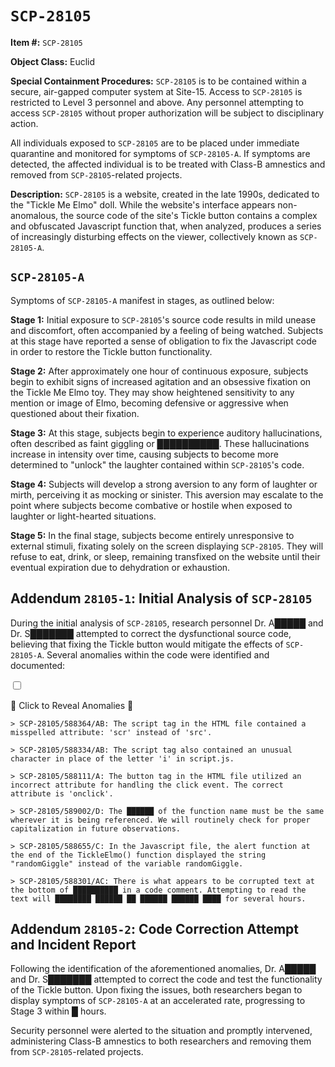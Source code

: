 # `SCP-28105`

**Item #:** `SCP-28105`

**Object Class:** Euclid

**Special Containment Procedures:** `SCP-28105` is to be contained within a secure, air-gapped computer system at Site-15. Access to `SCP-28105` is restricted to Level 3 personnel and above. Any personnel attempting to access `SCP-28105` without proper authorization will be subject to disciplinary action.

All individuals exposed to `SCP-28105` are to be placed under immediate quarantine and monitored for symptoms of `SCP-28105-A`. If symptoms are detected, the affected individual is to be treated with Class-B amnestics and removed from `SCP-28105`-related projects.

**Description:** `SCP-28105` is a website, created in the late 1990s, dedicated to the "Tickle Me Elmo" doll. While the website's interface appears non-anomalous, the source code of the site's Tickle button contains a complex and obfuscated Javascript function that, when analyzed, produces a series of increasingly disturbing effects on the viewer, collectively known as `SCP-28105-A`.

## `SCP-28105-A`

Symptoms of `SCP-28105-A` manifest in stages, as outlined below:

**Stage 1:** Initial exposure to `SCP-28105`'s source code results in mild unease and discomfort, often accompanied by a feeling of being watched. Subjects at this stage have reported a sense of obligation to fix the Javascript code in order to restore the Tickle button functionality.

**Stage 2:** After approximately one hour of continuous exposure, subjects begin to exhibit signs of increased agitation and an obsessive fixation on the Tickle Me Elmo toy. They may show heightened sensitivity to any mention or image of Elmo, becoming defensive or aggressive when questioned about their fixation.

**Stage 3:** At this stage, subjects begin to experience auditory hallucinations, often described as faint giggling or ██████████. These hallucinations increase in intensity over time, causing subjects to become more determined to "unlock" the laughter contained within `SCP-28105`'s code.

**Stage 4:** Subjects will develop a strong aversion to any form of laughter or mirth, perceiving it as mocking or sinister. This aversion may escalate to the point where subjects become combative or hostile when exposed to laughter or light-hearted situations.

**Stage 5:** In the final stage, subjects become entirely unresponsive to external stimuli, fixating solely on the screen displaying `SCP-28105`. They will refuse to eat, drink, or sleep, remaining transfixed on the website until their eventual expiration due to dehydration or exhaustion.

## Addendum `28105-1`: Initial Analysis of `SCP-28105`

During the initial analysis of `SCP-28105`, research personnel Dr. A█████ and Dr. S███████ attempted to correct the dysfunctional source code, believing that fixing the Tickle button would mitigate the effects of `SCP-28105-A`. Several anomalies within the code were identified and documented:

<input type="checkbox" id="reveal1" class="reveal-checkbox" />

<label for="reveal1" class="reveal-label">👀 Click to Reveal Anomalies 👀</label>

```text
> SCP-28105/588364/AB: The script tag in the HTML file contained a misspelled attribute: 'scr' instead of 'src'.

> SCP-28105/588334/AB: The script tag also contained an unusual character in place of the letter 'i' in script.js.

> SCP-28105/588111/A: The button tag in the HTML file utilized an incorrect attribute for handling the click event. The correct attribute is 'onclick'.

> SCP-28105/589002/D: The ██████ of the function name must be the same wherever it is being referenced. We will routinely check for proper capitalization in future observations.

> SCP-28105/588655/C: In the Javascript file, the alert function at the end of the TickleElmo() function displayed the string "randomGiggle" instead of the variable randomGiggle.

> SCP-28105/588301/AC: There is what appears to be corrupted text at the bottom of ██████████ in a code comment. Attempting to read the text will ████████ ██████ ██ ██████ ██████ ████ for several hours.
```

## Addendum `28105-2`: Code Correction Attempt and Incident Report

Following the identification of the aforementioned anomalies, Dr. A█████ and Dr. S███████ attempted to correct the code and test the functionality of the Tickle button. Upon fixing the issues, both researchers began to display symptoms of `SCP-28105-A` at an accelerated rate, progressing to Stage 3 within █ hours.

Security personnel were alerted to the situation and promptly intervened, administering Class-B amnestics to both researchers and removing them from `SCP-28105`-related projects.
